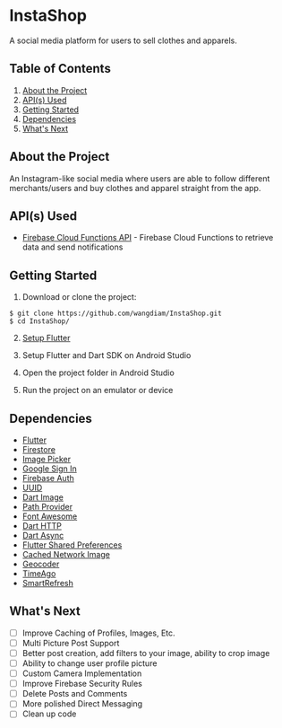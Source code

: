 # InstaShop

A social media platform for users to sell clothes and apparels.

## Table of Contents

1. [About the Project](#about-the-project)
2. [API(s) Used](#apis(s)-used)
3. [Getting Started](#getting-started)
4. [Dependencies](#dependencies)
5. [What's Next](#whats-next)

## About the Project

An Instagram-like social media where users are able to follow different merchants/users and buy clothes and apparel straight from the app.

## API(s) Used

* [Firebase Cloud Functions API](https://firebase.google.com) - Firebase Cloud Functions to retrieve data and send notifications

## Getting Started

1. Download or clone the project:
```
$ git clone https://github.com/wangdiam/InstaShop.git
$ cd InstaShop/
```
2. [Setup Flutter](https://flutter.dev/docs/get-started/install)

3. Setup Flutter and Dart SDK on Android Studio

4. Open the project folder in Android Studio

5. Run the project on an emulator or device

## Dependencies

* [Flutter](https://flutter.dev/)
* [Firestore](https://github.com/flutter/plugins/tree/master/packages/cloud_firestore)
* [Image Picker](https://github.com/flutter/plugins/tree/master/packages/image_picker)
* [Google Sign In](https://github.com/flutter/plugins/tree/master/packages/google_sign_in)
* [Firebase Auth](https://github.com/flutter/plugins/tree/master/packages/firebase_auth)
* [UUID](https://github.com/Daegalus/dart-uuid)
* [Dart Image](https://github.com/brendan-duncan/image)
* [Path Provider](https://github.com/flutter/plugins/tree/master/packages/path_provider)
* [Font Awesome](https://github.com/brianegan/font_awesome_flutter)
* [Dart HTTP](https://github.com/dart-lang/http)
* [Dart Async](https://github.com/dart-lang/async)
* [Flutter Shared Preferences]()
* [Cached Network Image](https://github.com/renefloor/flutter_cached_network_image)
* [Geocoder](https://github.com/aloisdeniel/flutter_geocoder)
* [TimeAgo](https://github.com/andresaraujo/timeago.dart)
* [SmartRefresh](https://github.com/peng8350/flutter_pulltorefresh)

## What's Next
- [ ] Improve Caching of Profiles, Images, Etc.
- [ ] Multi Picture Post Support
- [ ] Better post creation, add filters to your image, ability to crop image
- [ ] Ability to change user profile picture
- [ ] Custom Camera Implementation
- [ ] Improve Firebase Security Rules
- [ ] Delete Posts and Comments
- [ ] More polished Direct Messaging
- [ ] Clean up code
